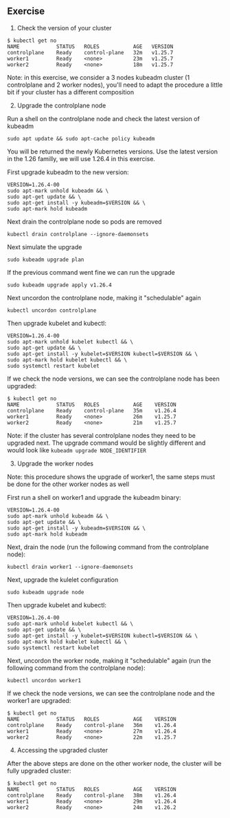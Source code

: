 ## Exercise

1. Check the version of your cluster

```
$ kubectl get no
NAME            STATUS   ROLES           AGE   VERSION
controlplane    Ready    control-plane   32m   v1.25.7
worker1         Ready    <none>          23m   v1.25.7
worker2         Ready    <none>          18m   v1.25.7
```

Note: in this exercise, we consider a 3 nodes kubeadm cluster (1 controlplane and 2 worker nodes), you'll need to adapt the procedure a little bit if your cluster has a different composition

2. Upgrade the controlplane node

Run a shell on the controlplane node and check the latest version of kubeadm

```
sudo apt update && sudo apt-cache policy kubeadm
```

You will be returned the newly Kubernetes versions. Use the latest version in the 1.26 familly, we will use 1.26.4 in this exercise.

First upgrade kubeadm to the new version:

```
VERSION=1.26.4-00
sudo apt-mark unhold kubeadm && \
sudo apt-get update && \
sudo apt-get install -y kubeadm=$VERSION && \
sudo apt-mark hold kubeadm
```

Next drain the controlplane node so pods are removed

```
kubectl drain controlplane --ignore-daemonsets
```

Next simulate the upgrade

```
sudo kubeadm upgrade plan
```

If the previous command went fine we can run the upgrade

```
sudo kubeadm upgrade apply v1.26.4
```

Next uncordon the controlplane node, making it "schedulable" again

```
kubectl uncordon controlplane
```

Then upgrade kubelet and kubectl:

```
VERSION=1.26.4-00
sudo apt-mark unhold kubelet kubectl && \
sudo apt-get update && \
sudo apt-get install -y kubelet=$VERSION kubectl=$VERSION && \
sudo apt-mark hold kubelet kubectl && \
sudo systemctl restart kubelet
```

If we check the node versions, we can see the controlplane node has been upgraded:

```
$ kubectl get no
NAME            STATUS   ROLES           AGE    VERSION
controlplane    Ready    control-plane   35m    v1.26.4
worker1         Ready    <none>          26m    v1.25.7
worker2         Ready    <none>          21m    v1.25.7
```

Note: if the cluster has several controlplane nodes they need to be upgraded next. The upgrade command would be slightly different and would look like ```kubeadm upgrade NODE_IDENTIFIER```

3. Upgrade the worker nodes

Note: this procedure shows the upgrade of worker1, the same steps must be done for the other worker nodes as well

First run a shell on worker1 and upgrade the kubeadm binary:

```
VERSION=1.26.4-00
sudo apt-mark unhold kubeadm && \
sudo apt-get update && \
sudo apt-get install -y kubeadm=$VERSION && \
sudo apt-mark hold kubeadm
```

Next, drain the node (run the following command from the controlplane node):

```
kubectl drain worker1 --ignore-daemonsets
```

Next, upgrade the kulelet configuration 

```
sudo kubeadm upgrade node
```

Then upgrade kubelet and kubectl:

```
VERSION=1.26.4-00
sudo apt-mark unhold kubelet kubectl && \
sudo apt-get update && \
sudo apt-get install -y kubelet=$VERSION kubectl=$VERSION && \
sudo apt-mark hold kubelet kubectl && \
sudo systemctl restart kubelet
```

Next, uncordon the worker node, making it "schedulable" again (run the following command from the controlplane node):

```
kubectl uncordon worker1
```

If we check the node versions, we can see the controlplane node and the worker1 are upgraded:

```
$ kubectl get no
NAME            STATUS   ROLES           AGE    VERSION
controlplane    Ready    control-plane   36m    v1.26.4
worker1         Ready    <none>          27m    v1.26.4
worker2         Ready    <none>          22m    v1.25.7
```

4. Accessing the upgraded cluster

After the above steps are done on the other worker node, the cluster will be fully upgraded cluster:

```
$ kubectl get no
NAME            STATUS   ROLES           AGE    VERSION
controlplane    Ready    control-plane   38m    v1.26.4
worker1         Ready    <none>          29m    v1.26.4
worker2         Ready    <none>          24m    v1.26.2
```